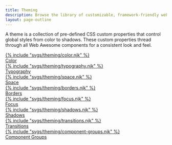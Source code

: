 ```yaml
---
title: Theming
description: Browse the library of customizable, framework-friendly web components included in Web Awesome.
layout: page-outline
---
```


<p class="index-summary">A theme is a collection of pre-defined CSS custom properties that control global styles from color to shadows. These custom properties thread through all Web Awesome components for a consistent look and feel.</p>

<div class="index-grid">
  <a href="/docs/theming/color">
    <wa-card with-header>
      <div slot="header">
        {% include "svgs/theming/color.njk" %}
      </div>
      <span class="page-name">Color</span>
    </wa-card>
  </a>
  <a href="/docs/theming/typography">
    <wa-card with-header>
      <div slot="header">
        {% include "svgs/theming/typography.njk" %}
      </div>
      <span class="page-name">Typography</span>
    </wa-card>
  </a>
  <a href="/docs/theming/space">
    <wa-card with-header>
      <div slot="header">
        {% include "svgs/theming/space.njk" %}
      </div>
      <span class="page-name">Space</span>
    </wa-card>
  </a>
  <a href="/docs/theming/borders">
    <wa-card with-header>
      <div slot="header">
        {% include "svgs/theming/borders.njk" %}
      </div>
      <span class="page-name">Borders</span>
    </wa-card>
  </a>
  <a href="/docs/theming/focus">
    <wa-card with-header>
      <div slot="header">
        {% include "svgs/theming/focus.njk" %}
      </div>
      <span class="page-name">Focus</span>
    </wa-card>
  </a>
  <a href="/docs/theming/shadows">
    <wa-card with-header>
      <div slot="header">
        {% include "svgs/theming/shadows.njk" %}
      </div>
      <span class="page-name">Shadows</span>
    </wa-card>
  </a>
  <a href="/docs/theming/transitions">
    <wa-card with-header>
      <div slot="header">
        {% include "svgs/theming/transitions.njk" %}
      </div>
      <span class="page-name">Transitions</span>
    </wa-card>
  </a>
  <a href="/docs/theming/component-groups">
    <wa-card with-header>
      <div slot="header">
        {% include "svgs/theming/component-groups.njk" %}
      </div>
      <span class="page-name">Component Groups</span>
    </wa-card>
  </a>
</div>